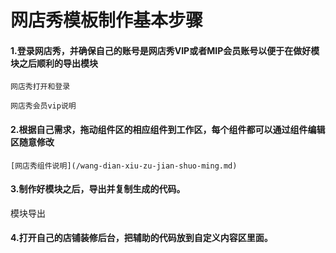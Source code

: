 # 网店秀模板制作基本步骤

#### 1.登录网店秀，并确保自己的账号是网店秀VIP或者MIP会员账号以便于在做好模块之后顺利的导出模块

    网店秀打开和登录

    网店秀会员vip说明

#### 2.根据自己需求，拖动组件区的相应组件到工作区，每个组件都可以通过组件编辑区随意修改

    [网店秀组件说明](/wang-dian-xiu-zu-jian-shuo-ming.md)

#### 3.制作好模块之后，导出并复制生成的代码。

   模块导出

#### 4.打开自己的店铺装修后台，把辅助的代码放到自定义内容区里面。

##### 



